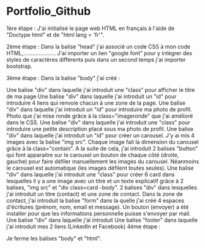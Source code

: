 # Portfolio_Github
1ère étape :
J'ai initialisé le page web HTML en français à l'aide de "Doctype html" et de "html lang = 'fr'".

2ème étape :
Dans la balise "head" j'ai associé un code CSS à mon code HTML,.....................
J'ai importer un lien "google font" pour y intégrer des styles de caractères différents puis dans un second temps j'ai importer bootstrap.

3ème étape :
Dans la balise "body" j'ai créé :

Une balise "div" dans laquelle j'ai introduit une "class" pour afficher le titre de ma page
Une balise "div" dans laquelle j'ai introduit un "id" pour introduire 4 liens qui renvoie chacun à une zone de la page.
Une balise "div" dans laquelle j'ai introduit un "id" pour introduire ma photo de profil. Photo que j'ai mise ronde grâce à la class="imageronde" que j'ai amélioré dans le CSS.
Une balise "div" dans laquelle j'ai introduit une "class" pour introduire une petite description placé sous ma photo de profil.
Une balise "div" dans laquelle j'ai introduit un "id" pour créer un carousel. J'y ai mis 4 images avec la balise "img src". Chaque image fait la dimension du carousel grâce à la class="contain". A la suite de cela, j'ai introduit 2 balises "button" qui font apparaitre sur le carousel un bouton de chaque côté (droite, gauche) pour faire défiler manuellement les images du carousel. Néanmoins le carousel est automatique (les images défilent toutes seules).
Une balise "div" dans laquelle j'ai introduit une "class" pour créer 6 card dans lesquelles il y a une image avec un titre et un texte explicatif grâce à 2 balises, "img src" et "div class=card -body".
2 balises "div" dans lesquelles j'ai introduit un titre (contact) et une zone de contact. Dans la zone de contact, j'ai introduit la balise "form" dans la quelle j'ai créé 4 espaces d'écritures (prénom, nom, email et message). Un bouton (envoyer) a été installer pour que les informations personnelle puisse s'envoyer par mail.
Une balise "div" dans laquelle j'ai introduit
Une balise "footer" dans laquelle j'ai introduit mes 2 liens (LinkedIn et Facebook)
4ème étape :

Je ferme les balises "body" et "html".
